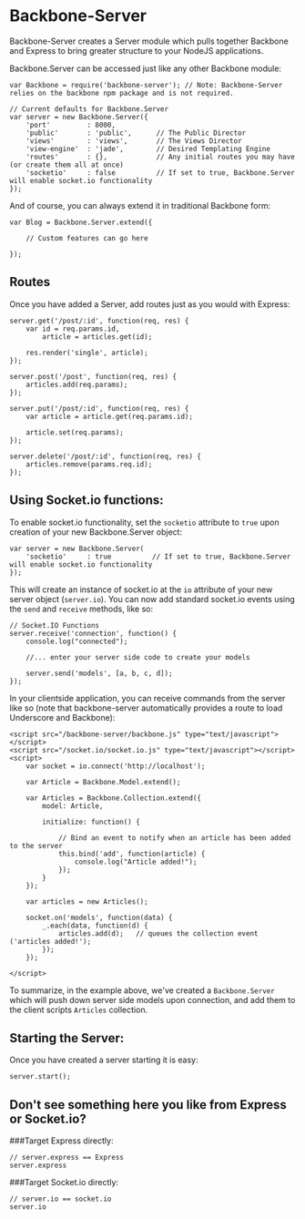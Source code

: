 # Backbone-Server

Backbone-Server creates a Server module which pulls together Backbone and Express to bring greater structure to your
NodeJS applications.

Backbone.Server can be accessed just like any other Backbone module:

```
var Backbone = require('backbone-server'); // Note: Backbone-Server relies on the backbone npm package and is not required.

// Current defaults for Backbone.Server
var server = new Backbone.Server({
    'port'         : 8000,
    'public'       : 'public',      // The Public Director
    'views'        : 'views',       // The Views Director
    'view-engine'  : 'jade',        // Desired Templating Engine
    'routes'       : {},            // Any initial routes you may have (or create them all at once)
    'socketio'     : false          // If set to true, Backbone.Server will enable socket.io functionality
});
```

And of course, you can always extend it in traditional Backbone form:

```
var Blog = Backbone.Server.extend({

    // Custom features can go here

});
```

## Routes

Once you have added a Server, add routes just as you would with Express:

```
server.get('/post/:id', function(req, res) {
    var id = req.params.id,
        article = articles.get(id);
    
    res.render('single', article);
});

server.post('/post', function(req, res) {
    articles.add(req.params);
});

server.put('/post/:id', function(req, res) {
    var article = article.get(req.params.id);
    
    article.set(req.params);
});

server.delete('/post/:id', function(req, res) {
    articles.remove(params.req.id);    
});

```

## Using Socket.io functions:

To enable socket.io functionality, set the `socketio` attribute to `true` upon creation of your new Backbone.Server object:

```
var server = new Backbone.Server(
    'socketio'     : true          // If set to true, Backbone.Server will enable socket.io functionality
});
```

This will create an instance of socket.io at the `io` attribute of your new server object (`server.io`). You can now add standard socket.io events using the `send` and `receive` methods, like so:

```
// Socket.IO Functions
server.receive('connection', function() {
    console.log("connected");
    
    //... enter your server side code to create your models
    
    server.send('models', [a, b, c, d]);
});
```

In your clientside application, you can receive commands from the server like so (note that backbone-server automatically
provides a route to load Underscore and Backbone):

```
<script src="/backbone-server/backbone.js" type="text/javascript"></script>
<script src="/socket.io/socket.io.js" type="text/javascript"></script>
<script>
    var socket = io.connect('http://localhost');
    
    var Article = Backbone.Model.extend();
    
    var Articles = Backbone.Collection.extend({
        model: Article,
        
        initialize: function() {
            
            // Bind an event to notify when an article has been added to the server
            this.bind('add', function(article) {
                console.log("Article added!");
            });
        }
    });
    
    var articles = new Articles();
    
    socket.on('models', function(data) {
        _.each(data, function(d) {
            articles.add(d);   // queues the collection event ('articles added!');
        });
    });
      
</script>
```

To summarize, in the example above, we've created a `Backbone.Server` which will push down server side models upon connection, and add them
to the client scripts `Articles` collection.


## Starting the Server:

Once you have created a server starting it is easy:

`server.start();`

## Don't see something here you like from Express or Socket.io?

###Target Express directly:

```
// server.express == Express
server.express
```

###Target Socket.io directly:

```
// server.io == socket.io
server.io
```